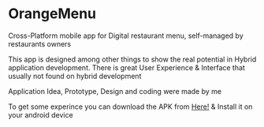 OrangeMenu
==========

Cross-Platform mobile app for Digital restaurant menu, self-managed by restaurants owners

This app is designed among other things to show the real potential in Hybrid application development. There is great User Experience & Interface that usually not found on hybrid development

Application Idea, Prototype, Design and coding were made by me

To get some experince you can download the APK from [Here!](platforms/android/ant-build/OrangeMenu-debug.apk?raw=true) & Install it on your android device
